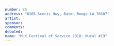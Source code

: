 ```yaml
---
number: 85
address: "8165 Scenic Hwy, Baton Rouge LA 70807"
artist: 
sponsor: 
comments: 
debuted: 
name: "MLK Festival of Service 2018: Mural #19"
---
```

